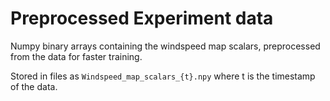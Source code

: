 # Preprocessed Experiment data
Numpy binary arrays containing the windspeed map scalars, preprocessed from the data for faster training.

Stored in files as `Windspeed_map_scalars_{t}.npy` where t is the timestamp of the data.